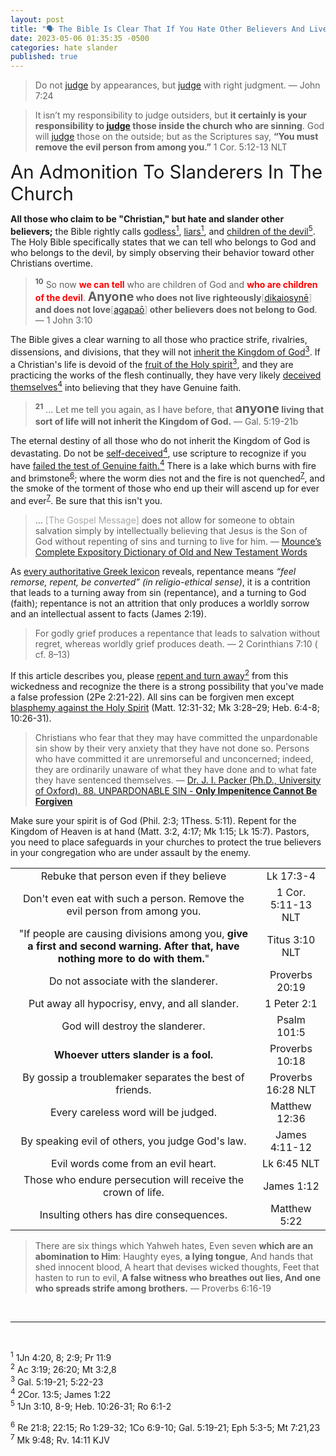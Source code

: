 ```yaml
---
layout: post
title: "🗣️ The Bible Is Clear That If You Hate Other Believers And Live Unrighteously That You Do Not Belong To God" 
date: 2023-05-06 01:35:35 -0500
categories: hate slander
published: true
---
```


> Do not [judge](https://youtube.com/shorts/DtVwpbNWwIo?feature=share) by appearances, but [judge](https://youtube.com/shorts/DtVwpbNWwIo?feature=share) with right judgment. &mdash; John 7:24

<!-- The Bible Is Clear, If You Hate And Slander Other Believers, You Do Not Belong To God. -->

<!-- If You Say That You Are Christian But You Hate And Slander Other Believers You're By Definition Fake -->

<!-- ⚡ -->

<!-- “With their words, the godless destroy their friends, but knowledge will rescue the righteous.” — Proverbs 11:9" -->

<!-- If anyone is attacking and slandering people in the church, bearing false witness, calling them a liar when they don't know them, or spreading gossip and damaging others reputation, then they should be removed. -->

<!-- this righteous judgement is directed toward you. For those of you not doing this to others, you can all see the proper application of a righteous rebuke. This is my rebuke of the slanderer and the judgemental hypocrite. -->

> It isn’t my responsibility to judge outsiders, but **it certainly is your responsibility to [judge](https://youtube.com/shorts/DtVwpbNWwIo?feature=share) those inside the church who are sinning**. God will [judge](https://youtube.com/shorts/DtVwpbNWwIo?feature=share) those on the outside; but as the Scriptures say, **“You must remove the evil person from among you.”** 1 Cor. 5:12-13 NLT


<!-- Don't judge [hypocritically](https://youtube.com/shorts/DtVwpbNWwIo?feature=share), judge with right judgement. We should correct and admonish with gentleness (2Tim 2:25) but not weakness. <span style="font-weight:bold;color:orangered">You must give people the benefit of the doubt until you can verify what they are doing;</span> otherwise, if you believe lying rumors and accuse someone of something they haven't done, and then try to rebuke them for it, you become a partaker in the slander, false witness, and lies. -->

<!-- If you accuse someone of being judgemental and they have never personally attacked you, then you have become [the very thing that you hate](https://youtube.com/shorts/DtVwpbNWwIo?feature=share).  -->


<span style="font-size:2.1em;">An Admonition To Slanderers In The Church</span>

**All those who claim to be "Christian," but hate and slander other believers;** the Bible rightly calls <a href="#lying">godless<sup>1</sup></a>, <a href="#lying">liars<sup>1</sup></a>, and <a href="#doomed">children of the devil<sup>5</sup></a>. The Holy Bible specifically states that we can tell who belongs to God and who belongs to the devil, by simply observing their behavior toward other Christians overtime.

<!-- [liars](https://sevenshepherd.github.io/god-is-love/) -->


> <sup style="font-weight:bold;">10</sup> So now <span style="font-weight:bold;color:red;">we can tell</span> who are children of God and <span style="font-weight:bold;color:red;">who are children of the devil</span>. <span style="font-weight:bold;"><span style="font-size:1.4em;">Anyone</span> who does not live righteously<span style="font-weight:normal;color:#A8A8A8;">[<a href="https://www.biblegateway.com/passage/?search=1%20Jn%203%3A10&version=MOUNCE">dikaiosynē</a>]</span> and does not love<span style="font-weight:normal;color:#A8A8A8;">[<a href="https://www.biblegateway.com/passage/?search=1%20Jn%203%3A10&version=MOUNCE">agapaō</a>]</span> other believers does not belong to God</span>. &mdash; 1 John 3:10

The Bible gives a clear warning to all those who practice strife, rivalries, dissensions, and divisions, that they will not <a href="#fruit">inherit the Kingdom of God<sup>3</sup></a>. If a Christian's life is devoid of the <a href="#fruit">fruit of the Holy spirit<sup>3</sup></a>, and they are practicing the works of the flesh continually, they have very likely <a href="#genuine">deceived themselves<sup>4</sup></a> into believing that they have Genuine faith.

> <sup style="font-weight:bold;">21</sup> ... Let me tell you again, as I have before, that <span style="font-weight:bold;"><span style="font-size:1.4em;">anyone</span> living that sort of life will not inherit the Kingdom of God.</span> &mdash; Gal. 5:19-21b

<!-- If you do not cease your relentless assault on true believers<sup><a href="#doomed">5</a></sup>, your -->

The eternal destiny of all those who do not inherit the Kingdom of God is devastating. Do not be <a href="#genuine">self-deceived<sup>4</sup></a>, use scripture to recognize if you have <a href="#genuine">failed the test of Genuine faith.<sup>4</sup></a> There is a lake which burns with fire and brimstone<sup><a href="#brimstone">6</a></sup>; where the worm dies not and the fire is not quenched<sup><a href="#hell">7</a></sup>, and the smoke of the torment of those who end up their will ascend up for ever and ever<sup><a href="#hell">7</a></sup>. Be sure that this isn't you.

> ... <span style="color:#A8A8A8;">[The Gospel Message]</span> does not allow for someone to obtain salvation simply by intellectually believing that Jesus is the Son of God without repenting of sins and turning to live for him. &mdash; [Mounce’s Complete Expository Dictionary of Old and New Testament Words](https://sevenshepherd.github.io/chuck-smith-repentance/#mounced)

As [every authoritative Greek lexicon](https://sevenshepherd.github.io/chuck-smith-repentance/) reveals, repentance means *“feel remorse, repent, be converted” (in religio-ethical sense)*, it is a contrition that leads to a turning away from sin (repentance), and a turning to God (faith); repentance is not an attrition that only produces a worldly sorrow and an intellectual assent to facts (James 2:19).

> For godly grief produces a repentance that leads to salvation without regret, whereas worldly grief produces death. &mdash; 2 Corinthians 7:10 ( cf. 8–13)

If this article describes you, please <a href="#turn">repent and turn away<sup>2</sup></a> from this wickedness and recognize the there is a strong possibility that you've made a false profession (2Pe 2:21-22). All sins can be forgiven men except [blasphemy against the Holy Spirit](https://carm.org/about-the-holy-spirit/what-is-blasphemy-of-the-holy-spirit/) (Matt. 12:31-32; Mk 3:28–29; Heb. 6:4-8; 10:26-31).

<!-- > “Truly, I say to you, all sins will be forgiven the children of man, and whatever blasphemies they utter, but whoever blasphemes against the Holy Spirit never has forgiveness, but is guilty of an eternal sin” &mdash; Mark 3:28–29 ESV -->

> Christians who fear that they may have committed the unpardonable sin show by their very anxiety that they have not done so. Persons who have committed it are unremorseful and unconcerned; indeed, they are ordinarily unaware of what they have done and to what fate they have sentenced themselves. &mdash; <a href="#packer">Dr. J. I. Packer (Ph.D., University of Oxford). 88. UNPARDONABLE SIN - **Only Impenitence Cannot Be Forgiven**</a>

Make sure your spirit is of God (Phil. 2:3; 1Thess. 5:11). Repent for the Kingdom of Heaven is at hand (Matt. 3:2, 4:17; Mk 1:15; Lk 15:7). Pastors, you need to place safeguards in your churches to protect the true believers in your congregation who are under assault by the enemy.


<!-- Stay away from believers demon, unless you repent and turn (Ac 3:19; 26:20; Mt 3:2,8) from your wickedness and false professions (2Pe 2:21-22). -->

<!-- To all of you who make a mockery of fellowship and attack the innocent who are struggling to do what is right. -->

<!-- That is who your father truly is, the father of lies, false witness, fakes, and slanderers. Stay away from believers demon, unless you repent and turn (Ac 3:19; 26:20; Mt 3:2,8) from your wickedness and false professions (2Pe 2:21-22). -->

<!-- > "With their words, the godless destroy their friends, but knowledge will rescue the righteous." &mdash; Proverbs 11:9 -->

<!-- If a Christian's life is devoid of the fruit of the Holy spirit (Gal 5:22-23), and instead is full of the works of the flesh (Gal. 5:19-21), they have likely deceived themselves (James 1:22) into believing that they have genuine faith (2Cor. 13:5).  -->

<!-- Don't you know that the Bible describes those who constantly find fault with others and speak maliciously about them (Ro 1:30) as deserving death (Ro 1:32)? The Bible gives a clear warning to those who practice strife, rivalries, dissensions, and divisions that they will not inherit The Kingdom of God (Gal. 5:19-21). That those who abuse the Grace of our God are those marked out for condemnation long ago (Jd 4 NET). -->

<!-- If you do not cease your assault on true believers (Heb. 10:26-31; Ro 6:1-2; 1Jn 3:9-10), your eternal destiny is the lake which burns with fire and brimstone (Re 21:8; 22:15; Ro 1:29-32; 1Co 6:9-10; Gal. 5:19-21; Eph 5:3-5; Mt 7:21,23). Where the worm dies not and the fire is not quenched (Mk 9:48), and the smoke of your torment ascends up for ever and ever (Rv. 14:11 KJV). -->

<!-- > <sup style="font-weight:bold;">1</sup> “Woe to the shepherds who destroy and scatter the sheep of my pasture!” declares the Lord. <sup style="font-weight:bold;">2</sup> Therefore thus says the Lord, the God of Israel, concerning the shepherds who care for my people: “You have scattered my flock and have driven them away, and you have not attended to them. Behold, I will attend to you for your evil deeds, declares the Lord. <sup style="font-weight:bold;">3</sup> Then I will gather the remnant of my flock out of all the countries where I have driven them, and I will bring them back to their fold, and they shall be fruitful and multiply. <sup style="font-weight:bold;">4</sup> I will set shepherds over them who will care for them, and they shall fear no more, nor be dismayed, neither shall any be missing, declares the Lord. -->

<!-- > <sup style="font-weight:bold;">1</sup> **Woe be unto the pastors that destroy and scatter the sheep of my pasture!** saith the Lord. <sup style="font-weight:bold;">2</sup> Therefore thus saith the Lord God of Israel against the pastors that feed my people; Ye have scattered my flock, and driven them away, and have not visited them: behold, **I will visit upon you the evil of your doings**, saith the Lord &mdash; Jeremiah 23:1-2 -->

<!-- Without a caring shepherd, the sheep are scattered and left vulnerable to predators. Pastors, why do you allow this injustice in the house of God? Remove the evil within your church or God will vist upon you the evil of your doings. It is in fact your job to remove the evil person (1 Cor. 5:12-13 NLT) even if they are leading your ministry in worship. -->

<!-- Antinomian hypocrite, don't you understand that abusing God's grace is heresy (Jd 4 NET; Ro 6:1-2; Heb 6:4-6; 10:26-31; 1Jn 2:3-6, 3:9-10)? Ignorant one, have you not considered that if a Christian's life is devoid of the fruit of the Holy spirit (Gal 5:22-23), and instead is full of the works of the flesh (Gal. 5:19-21) that you will not inherit the kingdom of God? -->

|||
|:-:|:-:|
|Rebuke that person even if they believe|Lk 17:3-4|
|Don't even eat with such a person. Remove the evil person from among you.|1 Cor. 5:11-13 NLT|
|"If people are causing divisions among you, **give a first and second warning. After that, have nothing more to do with them.**"|Titus 3:10 NLT|
|Do not associate with the slanderer.|Proverbs 20:19|
|Put away all hypocrisy, envy, and all slander.|1 Peter 2:1|
|God will destroy the slanderer.|Psalm 101:5|
|**Whoever utters slander is a fool.**|Proverbs 10:18|
|By gossip a troublemaker separates the best of friends.|Proverbs 16:28 NLT|
|Every careless word will be judged.|Matthew 12:36|
|By speaking evil of others, you judge God's law.|James 4:11-12|
|Evil words come from an evil heart.|Lk 6:45 NLT|
|Those who endure persecution will receive the crown of life.|James 1:12|
|Insulting others has dire consequences.|Matthew 5:22|

> There are six things which Yahweh hates, Even seven **which are an abomination to Him**: Haughty eyes, **a lying tongue**, And hands that shed innocent blood, A heart that devises wicked thoughts, Feet that hasten to run to evil, **A false witness who breathes out lies, And one who spreads strife among brothers.** &mdash; Proverbs 6:16-19


<!-- > “... When God became a man Himself, the experience proved to be nothing short of pure agony. In man’s time-honored fashion, they would unleash the whole arsenal of weapons against Him: **misrepresentation, slander, and accusation of treason**. The stage was set for a situation without parallel in the history of the earth. God would visit creatures and they would nail Him to the cross!” &mdash; Werner von Braun, the father of space science -->

<!-- |An admonition to false teachers.|Jeremiah 23:1-3| -->

<!-- 

|Christ|Satan|
|:-:|:-:|
|Savior & Truth<br>2 Pe 1:1, Is 43:11|Murderer & Liar<br>Jn 8:44|
|Authentic|Counterfeit|
|Righteous|Evil<br>Mt 13:19, 38, Jn 17:15; Eph 6:16; 2 Th 3:3; 1 Jn 3:12; 5:18-19|
|Friend|Enemy<br>1 Pe 5:8|
|Honest|Devious|
|Liberates & Relieves|Oppresses & Enslaves|
|Loves, Advocates & Intercedes <br>Romans 8:34|Hates, Accuses & Slanders<br>Zech 3:1, Re 12:10|
|Humble|Prideful|
|Heals|Debilitates| -->

<br>

---

<br>

<!-- <sup>1</sup> (1 John 4:8, 20; 2:3-6, 9-11; Pr 11:9)<br> -->
<sup><a name="lying">1</a></sup> 1Jn 4:20, 8; 2:9; Pr 11:9<br>
<sup><a name="turn">2</a></sup> Ac 3:19; 26:20; Mt 3:2,8<br>
<sup><a name="fruit">3</a></sup> Gal. 5:19-21; 5:22-23<br>
<sup><a name="genuine">4</a></sup> 2Cor. 13:5; James 1:22<br>
<sup><a name="doomed">5</a></sup> 1Jn 3:10, 8-9; Heb. 10:26-31; Ro 6:1-2<br>
<!-- 1 John 3:8–9; cf. Rom. 6:14–18 -->
<sup><a name="brimstone">6</a></sup> Re 21:8; 22:15; Ro 1:29-32; 1Co 6:9-10; Gal. 5:19-21; Eph 5:3-5; Mt 7:21,23<br>
<sup><a name="hell">7</a></sup> Mk 9:48; Rv. 14:11 KJV

<script>
    var refTagger = {
        settings: {
            bibleVersion: 'NLT'
        }
    }; 

    (function(d, t) {
        var n=d.querySelector('[nonce]');
        refTagger.settings.nonce = n && (n.nonce||n.getAttribute('nonce'));
        var g = d.createElement(t), s = d.getElementsByTagName(t)[0];
        g.src = 'https://api.reftagger.com/v2/RefTagger.js';
        g.nonce = refTagger.settings.nonce;
        s.parentNode.insertBefore(g, s);
    }(document, 'script'));
</script>